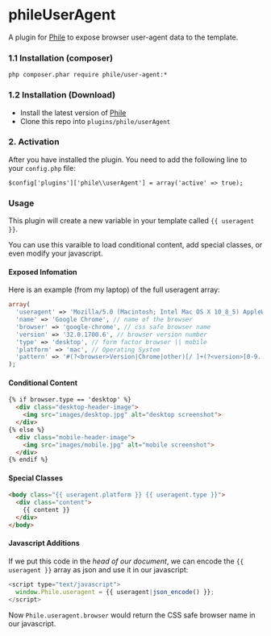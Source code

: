 phileUserAgent
==============

A plugin for [Phile](https://github.com/PhileCMS/Phile) to expose browser user-agent data to the template.

### 1.1 Installation (composer)
```
php composer.phar require phile/user-agent:*
```
### 1.2 Installation (Download)

* Install the latest version of [Phile](https://github.com/PhileCMS/Phile)
* Clone this repo into `plugins/phile/userAgent`

### 2. Activation

After you have installed the plugin. You need to add the following line to your `config.php` file:

```
$config['plugins']['phile\\userAgent'] = array('active' => true);
```

### Usage

This plugin will create a new variable in your template called `{{ useragent }}`.

You can use this varaible to load conditional content, add special classes, or even modify your javascript.

#### Exposed Infomation

Here is an example (from my laptop) of the full useragent array:

```php
array(
  'useragent' => 'Mozilla/5.0 (Macintosh; Intel Mac OS X 10_8_5) AppleWebKit/537.36 (KHTML, like Gecko) Chrome/32.0.1700.6 Safari/537.36', // full useragent string
  'name' => 'Google Chrome', // name of the browser
  'browser' => 'google-chrome', // css safe browser name
  'version' => '32.0.1700.6', // browser version number
  'type' => 'desktop', // form factor browser || mobile
  'platform' => 'mac', // Operating System
  'pattern' => '#(?<browser>Version|Chrome|other)[/ ]+(?<version>[0-9.|a-zA-Z.]*)#' // regex pattern that matched
);
```

#### Conditional Content

```html
{% if browser.type == 'desktop' %}
  <div class="desktop-header-image">
    <img src="images/desktop.jpg" alt="desktop screenshot">
  </div>
{% else %}
  <div class="mobile-header-image">
    <img src="images/mobile.jpg" alt="mobile screenshot">
  </div>
{% endif %}
```
#### Special Classes

```html
<body class="{{ useragent.platform }} {{ useragent.type }}">
  <div class="content">
    {{ content }}
  </div>
</body>
```

#### Javascript Additions

If we put this code in the *head of our document*, we can encode the `{{ useragent }}` array as json and use it in our javascript:

```javascript
<script type="text/javascript">
  window.Phile.useragent = {{ useragent|json_encode() }};
</script>
```

Now `Phile.useragent.browser` would return the CSS safe browser name in our javascript.
